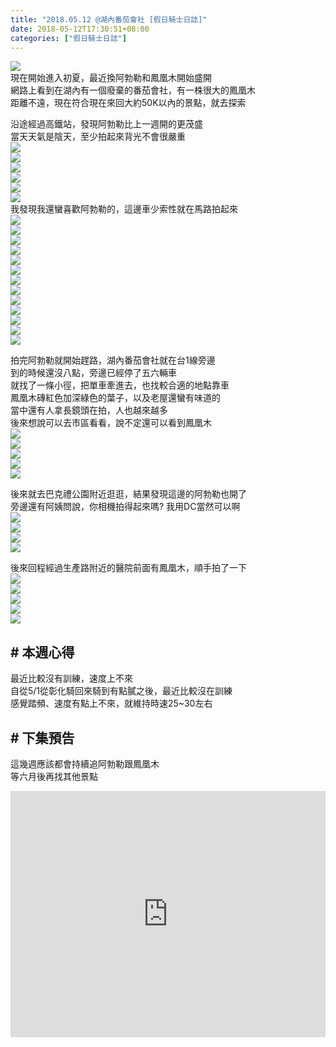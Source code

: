 ```yaml
---
title: "2018.05.12 @湖內番茄會社 [假日騎士日誌]"
date: 2018-05-12T17:30:51+08:00
categories: ["假日騎士日誌"]
---
```


<a href="https://www.strava.com/activities/1570703554" target="_blank"><img src="https://farm1.staticflickr.com/949/40292157580_6c10beaa6c.jpg"></a>  
現在開始進入初夏，最近換阿勃勒和鳳凰木開始盛開  
網路上看到在湖內有一個廢棄的番茄會社，有一株很大的鳳凰木  
距離不遠，現在符合現在來回大約50K以內的景點，就去探索  
<!--more-->
  
沿途經過高鐵站，發現阿勃勒比上一週開的更茂盛  
當天天氣是陰天，至少拍起來背光不會很嚴重  
![](https://farm1.staticflickr.com/974/41198587675_c917af16f6.jpg)  
![](https://farm1.staticflickr.com/968/41198588925_2f5fbb6ca4.jpg)  
![](https://farm1.staticflickr.com/948/28226388108_6ce1c9ee68.jpg)  
![](https://farm1.staticflickr.com/963/41198584135_e048174d35.jpg)  
![](https://farm1.staticflickr.com/960/27229147377_2633093483.jpg)  
![](https://farm1.staticflickr.com/945/27229137947_7c8c0407d6.jpg)  
我發現我還蠻喜歡阿勃勒的，這邊車少索性就在馬路拍起來  
![](https://farm1.staticflickr.com/944/41379526074_5d2c94a2b9.jpg)  
![](https://farm1.staticflickr.com/956/28226302548_89194621bf.jpg)  
![](https://farm1.staticflickr.com/976/41379519754_dbc1af1e63.jpg)  
![](https://farm1.staticflickr.com/906/27229124307_03e17d3fb6.jpg)  
![](https://farm1.staticflickr.com/945/41198559105_933eea07b7.jpg)  
![](https://farm1.staticflickr.com/951/41198557635_f5cd42c8fc.jpg)  
![](https://farm1.staticflickr.com/979/41198555345_726c0a338f.jpg)  
![](https://farm1.staticflickr.com/972/41198552495_5cfb17f6c8.jpg)  
![](https://farm1.staticflickr.com/943/41198550095_b672bc4f39.jpg)  
![](https://farm1.staticflickr.com/973/41198544755_5fb1aa617f.jpg)  
![](https://farm1.staticflickr.com/826/42099121671_2a25818b48.jpg)  
![](https://farm1.staticflickr.com/823/42099116061_858a978440.jpg)  
![](https://farm1.staticflickr.com/978/42099104701_75f371131a.jpg)  
  
拍完阿勃勒就開始趕路，湖內番茄會社就在台1線旁邊  
到的時候還沒八點，旁邊已經停了五六輛車  
就找了一條小徑，把單車牽進去，也找較合適的地點靠車  
鳳凰木磚紅色加深綠色的葉子，以及老屋還蠻有味道的  
當中還有人拿長鏡頭在拍，人也越來越多  
後來想說可以去市區看看，說不定還可以看到鳳凰木  
![](https://farm1.staticflickr.com/962/28226347368_b10a160ca2.jpg)  
![](https://farm1.staticflickr.com/946/28226358318_d533407fe6.jpg)  
![](https://farm1.staticflickr.com/966/28226345278_8d4c2eae68.jpg)  
![](https://farm1.staticflickr.com/969/28226344298_a6b7d677a7.jpg)  
![](https://farm1.staticflickr.com/946/27229085737_99bdc22028.jpg)  
  
後來就去巴克禮公園附近逛逛，結果發現這邊的阿勃勒也開了  
旁邊還有阿姨問說，你相機拍得起來嗎? 我用DC當然可以啊  
![](https://farm1.staticflickr.com/827/27229071067_bbf91c36de.jpg)  
![](https://farm1.staticflickr.com/831/27229066227_3f49439601.jpg)  
![](https://farm1.staticflickr.com/977/42054266312_f6080492cc.jpg)  
![](https://farm1.staticflickr.com/904/42054264562_1ab56d63f5.jpg)  
  
後來回程經過生產路附近的醫院前面有鳳凰木，順手拍了一下  
![](https://farm1.staticflickr.com/972/42054261612_538de70dda.jpg)  
![](https://farm1.staticflickr.com/974/42054260052_41a18bedd4.jpg)  
![](https://farm1.staticflickr.com/911/28226311718_2ef9f89d5f.jpg)  
![](https://farm1.staticflickr.com/959/28226308268_7f13c7ca10.jpg)  
![](https://farm1.staticflickr.com/953/28226304188_fa71f39425.jpg)  

## # 本週心得
最近比較沒有訓練，速度上不來  
自從5/1從彰化騎回來騎到有點膩之後，最近比較沒在訓練  
感覺踏頻、速度有點上不來，就維持時速25~30左右  
  
## # 下集預告  
這幾週應該都會持續追阿勃勒跟鳳凰木  
等六月後再找其他景點  

<div class="embedly-responsive" style="position: relative;padding-bottom: 78.2227%;height: 0;overflow: hidden;"><iframe class="embedly-embed" frameborder="0" scrolling="no" allowfullscreen src="https://cdn.embedly.com/widgets/media.html?src=https://www.relive.cc/view/vevYNN28JOK/widget?r=embed-site&url=https://www.relive.cc/view/vevYNN28JOK?r=embed-site&image=https://www.relive.cc/view/vevYNN28JOK/png?x-ref=embed-site&key=f1631a41cb254ca5b035dc5747a5bd75&type=text/html&schema=relive" width="1024" height="801" style="position: absolute;top: 0;left: 0;width: 100%;height: 100%;"></iframe></div>